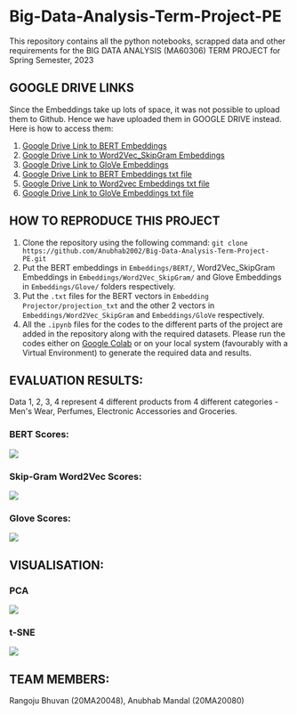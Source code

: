 # Big-Data-Analysis-Term-Project-PE
This repository contains all the python notebooks, scrapped data and other requirements for the BIG DATA ANALYSIS (MA60306) TERM PROJECT for Spring Semester, 2023

## GOOGLE DRIVE LINKS
Since the Embeddings take up lots of space, it was not possible to upload them to Github. Hence we have uploaded them in GOOGLE DRIVE instead. Here is how to access them:

1. [Google Drive Link to BERT Embeddings](https://drive.google.com/file/d/1QZaDNBpXFfovMz8eRmJ23s-Nr7dL7NAF/view?usp=share_link)
2. [Google Drive Link to Word2Vec_SkipGram Embeddings](https://drive.google.com/file/d/1QRTZe8_uyk_SJbIz_Axf7p3-vOj2CSAq/view?usp=share_link)
3. [Google Drive Link to GloVe Embeddings](https://drive.google.com/file/d/1yDAGKxPIjO5WQAW4_W539trBUvsy4EyI/view?usp=share_link)
4. [Google Drive Link to BERT Embeddings txt file](https://drive.google.com/file/d/1uiOc1fQS98D_4B4qqUQcxW2E0HTEDwCa/view?usp=share_link)
5. [Google Drive Link to Word2vec Embeddings txt file](https://drive.google.com/file/d/1Upz1zrxnPL8q-bawh86Wsg3qvBW1BJBk/view?usp=share_link)
6. [Google Drive Link to GloVe Embeddings txt file](https://drive.google.com/file/d/1sog7QV4zKeW2EZTkm2MIssvD79YfGNs-/view?usp=share_link)

## HOW TO REPRODUCE THIS PROJECT

1. Clone the repository using the following command:
```git clone https://github.com/Anubhab2002/Big-Data-Analysis-Term-Project-PE.git```
2. Put the BERT embeddings in ```Embeddings/BERT/```, Word2Vec_SkipGram Embeddings in ```Embeddings/Word2Vec_SkipGram/``` and Glove Embeddings in ```Embeddings/Glove/``` folders respectively.
3. Put the ```.txt``` files for the BERT vectors in ```Embedding Projector/projection_txt``` and the other 2 vectors in ```Embeddings/Word2Vec_SkipGram``` and ```Embeddings/GloVe``` respectively.
4. All the  ```.ipynb``` files for the codes to the different parts of the project are added in the repository along with the required datasets. Please run the codes either on [Google Colab](https://colab.research.google.com/) or on your local system (favourably with a Virtual Environment) to generate the required data and results.

## EVALUATION RESULTS:

Data 1, 2, 3, 4 represent 4 different products from 4 different categories - Men's Wear, Perfumes, Electronic Accessories and Groceries.

### BERT Scores:
![](https://github.com/Anubhab2002/Big-Data-Analysis-Term-Project-PE/blob/main/Pictures/bert_scores.png)

### Skip-Gram Word2Vec Scores:
![](https://github.com/Anubhab2002/Big-Data-Analysis-Term-Project-PE/blob/main/Pictures/glove_scores.png)

### Glove Scores:
![](https://github.com/Anubhab2002/Big-Data-Analysis-Term-Project-PE/blob/main/Pictures/skipgram_scores.png)

## VISUALISATION:

### PCA

![](https://github.com/Anubhab2002/Big-Data-Analysis-Term-Project-PE/blob/main/Pictures/pca_1_bda.png)

### t-SNE

![](https://github.com/Anubhab2002/Big-Data-Analysis-Term-Project-PE/blob/main/Pictures/t_sne_1_bda.png)

## TEAM MEMBERS:

Rangoju Bhuvan (20MA20048), Anubhab Mandal (20MA20080)





